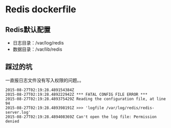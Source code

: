 # Redis dockerfile

## Redis默认配置

- 日志目录：/var/log/redis
- 数据目录：/var/lib/redis


## 踩过的坑

一直报日志文件没有写入权限的问题。。

```
2015-08-27T02:19:28.489154384Z 
2015-08-27T02:19:28.489222942Z *** FATAL CONFIG FILE ERROR ***
2015-08-27T02:19:28.489375429Z Reading the configuration file, at line 94
2015-08-27T02:19:28.489398191Z >>> 'logfile /var/log/redis/redis-server.log'
2015-08-27T02:19:28.489408369Z Can't open the log file: Permission denied
```

